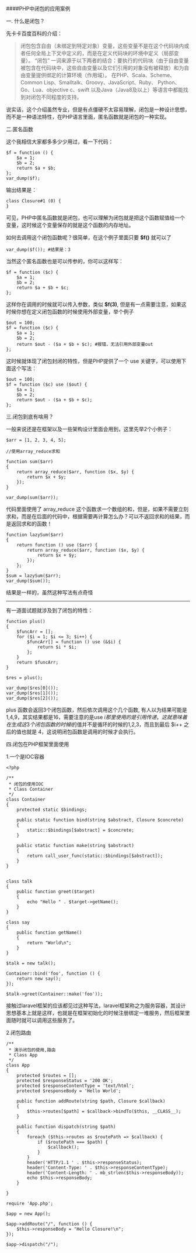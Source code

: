 ####PHP中闭包的应用案例

一. 什么是闭包？

先卡卡百度百科的介绍：

>闭包包含自由（未绑定到特定对象）变量，这些变量不是在这个代码块内或者任何全局上下文中定义的，而是在定义代码块的环境中定义（局部变量）。
“闭包” 一词来源于以下两者的结合：要执行的代码块（由于自由变量被包含在代码块中，这些自由变量以及它们引用的对象没有被释放）和为自由变量提供绑定的计算环境（作用域）。
在PHP、Scala、Scheme、Common Lisp、Smalltalk、Groovy、JavaScript、Ruby、 Python、Go、Lua、objective c、swift 以及Java（Java8及以上）等语言中都能找到对闭包不同程度的支持。

说实话，这个介绍虽然专业，但是有点僵硬不太容易理解，闭包是一种设计思想，而不是一种语法特性，在PHP语言里面，匿名函数就是闭包的一种实现。

二.匿名函数

这个我相信大家都多多少少用过，看一下代码：
```
$f = function () {
    $a = 1;
    $b = 2;
    return $a + $b;
};
var_dump($f);
```
输出结果是：
```
class Closure#1 (0) {
}
```
可见，PHP中匿名函数就是闭包，也可以理解为闭包就是把这个函数赋值给一个变量，这时候这个变量保存的就是这个函数的内存地址。

如何去调用这个闭包函数呢？很简单，在这个例子里面只要 **$f()** 就可以了
```
var_dump($f()); #结果是：3
```

当然这个匿名函数也是可以传参的，你可以这样写：
```
$f = function ($c) {
    $a = 1;
    $b = 2;
    return $a + $b + $c;
};
```
这样你在调用的时候就可以传入参数，类似 **$f(3)**, 但是有一点需要注意，如果这时候你想在定义闭包函数的时候使用外部变量，举个例子
```
$out = 100;
$f = function ($c) {
    $a = 1;
    $b = 2;
    return $out - ($a + $b + $c); #报错，无法引用外部变量out
};
```
这时候就体现了闭包封闭的特性，但是PHP提供了一个 use 关键字，可以使用下面这个写法：
```
$out = 100;
$f = function ($c) use ($out) {
    $a = 1;
    $b = 2;
    return $out - ($a + $b + $c);
};
```

三.闭包到底有啥用？

一般来说还是在框架以及一些架构设计里面会用到，这里先举2个小例子：
```
$arr = [1, 2, 3, 4, 5];

//使用array_reduce求和

function sum($arr)
{
    return array_reduce($arr, function ($x, $y) {
        return $x + $y;
    });
}

var_dump(sum($arr));
```
代码里面使用了 array_reduce 这个函数求一个数组的和，但是，如果不需要立刻求和，而是在后面的代码中，根据需要再计算怎么办？可以不返回求和的结果，而是返回求和的函数！
```
function lazySum($arr)
{
    return function () use ($arr) {
        return array_reduce($arr, function ($x, $y) {
            return $x + $y;
        });
    };
}
$sum = lazySum($arr);
var_dump($sum());
```
结果是一样的，虽然这种写法有点奇怪

---

有一道面试题就涉及到了闭包的特性：
```
function plus()
{
    $funcArr = [];
    for ($i = 1; $i <= 3; $i++) {
        $funcArr[] = function () use (&$i) {
            return $i * $i;
        };
    }
    return $funcArr;
}

$res = plus();

var_dump($res[0]());
var_dump($res[1]());
var_dump($res[2]());
```
plus 函数会返回3个闭包函数，然后依次调用这个几个函数, 有人以为结果可能是1,4,9，其实结果都是16，需要注意的是use $i 那里使用的是引用传递，
这就意味着在生成这3个闭包函数的时候$i的值并不是循环的时候的1,2,3，而且到最后 $i++ 之后的值也就是 4，这说明闭包函数是调用的时候才会执行。


四.闭包在PHP框架里面使用

1.一个是IOC容器
```
<?php

/**
 * 闭包的使用IOC
 * Class Container
 */
class Container
{
    protected static $bindings;

    public static function bind(string $abstract, Closure $concrete)
    {
        static::$bindings[$abstract] = $concrete;
    }

    public static function make(string $abstract)
    {
        return call_user_func(static::$bindings[$abstract]);
    }
}


class talk
{
    public function greet($target)
    {
        echo "Hello " . $target->getName();
    }
}

class say
{
    public function getName()
    {
        return "World\n";
    }
}

$talk = new talk();

Container::bind('foo', function () {
    return new say();
});

$talk->greet(Container::make('foo'));

```
接触过laravel框架的应该都见过这种写法，laravel框架称之为服务容器，其设计思想基本上就是这样，也就是在框架初始化的时候注册绑定一堆服务，然后框架里面随时就可以调用这些服务了。


2.闭包路由
```
/**
 * 演示闭包的使用,路由
 * Class App
 */
class App
{
    protected $routes = [];
    protected $responseStatus = '200 OK';
    protected $responseContentType = 'text/html';
    protected $responseBody = 'Hello World';

    public function addRoute(string $path, Closure $callback)
    {
        $this->routes[$path] = $callback->bindTo($this, __CLASS__);
    }

    public function dispatch(string $path)
    {
        foreach ($this->routes as $routePath => $callback) {
            if ($routePath === $path) {
                $callback();
            }
        }
        header('HTTP/1.1 ' . $this->responseStatus);
        header('Content-Type: ' . $this->responseContentType);
        header('Content-Length: ' . mb_strlen($this->responseBody));
        echo $this->responseBody;
    }

}
```
```
require 'App.php';

$app = new App();

$app->addRoute("/", function () {
    $this->responseBody = "Hello Closure!\n";
});

$app->dispatch("/");
```